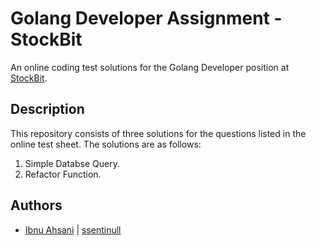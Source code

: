 # Golang Developer Assignment - StockBit

An online coding test solutions for the Golang Developer position at [StockBit](https://stockbit.com/).

## Description

This repository consists of three solutions for the questions listed in the online test sheet. The solutions are as follows:

1. Simple Databse Query.
2. Refactor Function.

## Authors

- [Ibnu Ahsani](www.linkedin.com/in/ibnu-ahsani) | [ssentinull](https://github.com/ssentinull)
